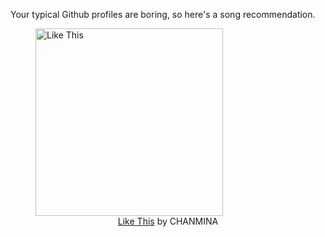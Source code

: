 Your typical Github profiles are boring, so here's a song recommendation.
<figure><img width="300" height="300" src="https://i.scdn.co/image/ab67616d0000b27366c40b99a73fab7a12ceb7a8" alt="Like This" /><figcaption align="center"><a href="https://open.spotify.com/track/3XKhAWGdCZKWLTzaxk2SNa" target="_blank">Like This</a> by CHANMINA</figcaption></figure>
